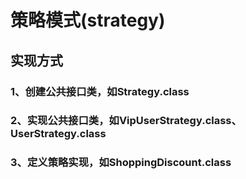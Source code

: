 # 策略模式(strategy)
## 实现方式
### 1、创建公共接口类，如Strategy.class
### 2、实现公共接口类，如VipUserStrategy.class、UserStrategy.class
### 3、定义策略实现，如ShoppingDiscount.class
